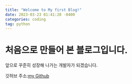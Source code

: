 ```yaml
---
title: "Welcome to My first Blog!"
date: 2023-03-23 01:41:28 -0400
categories: coding
tag: python
---
```


# 처음으로 만들어 본 블로그입니다.
앞으로 꾸준히 성장해 나가는 개발자가 되겠습니다.

깃허브 주소:[my Github](https://github.com/Geunyeong-Kwon)
